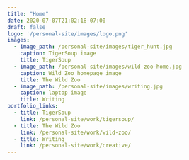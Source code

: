 ```yaml
---
title: "Home"
date: 2020-07-07T21:02:18-07:00
draft: false
logo: '/personal-site/images/logo.png'
images:
  - image_path: /personal-site/images/tiger_hunt.jpg
    caption: TigerSoup image
    title: TigerSoup
  - image_path: /personal-site/images/wild-zoo-home.jpg
    caption: Wild Zoo homepage image
    title: The Wild Zoo
  - image_path: /personal-site/images/writing.jpg
    caption: laptop image
    title: Writing
portfolio_links:
  - title: TigerSoup
    link: /personal-site/work/tigersoup/
  - title: The Wild Zoo
    link: /personal-site/work/wild-zoo/
  - title: Writing
    link: /personal-site/work/creative/
---
```

